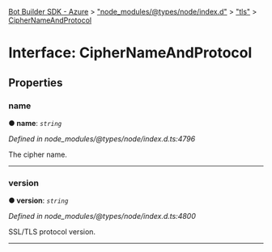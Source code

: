 [Bot Builder SDK - Azure](../README.md) > ["node_modules/@types/node/index.d"](../modules/_node_modules__types_node_index_d_.md) > ["tls"](../modules/_node_modules__types_node_index_d_._tls_.md) > [CipherNameAndProtocol](../interfaces/_node_modules__types_node_index_d_._tls_.ciphernameandprotocol.md)



# Interface: CipherNameAndProtocol


## Properties
<a id="name"></a>

###  name

**●  name**:  *`string`* 

*Defined in node_modules/@types/node/index.d.ts:4796*



The cipher name.




___

<a id="version"></a>

###  version

**●  version**:  *`string`* 

*Defined in node_modules/@types/node/index.d.ts:4800*



SSL/TLS protocol version.




___



